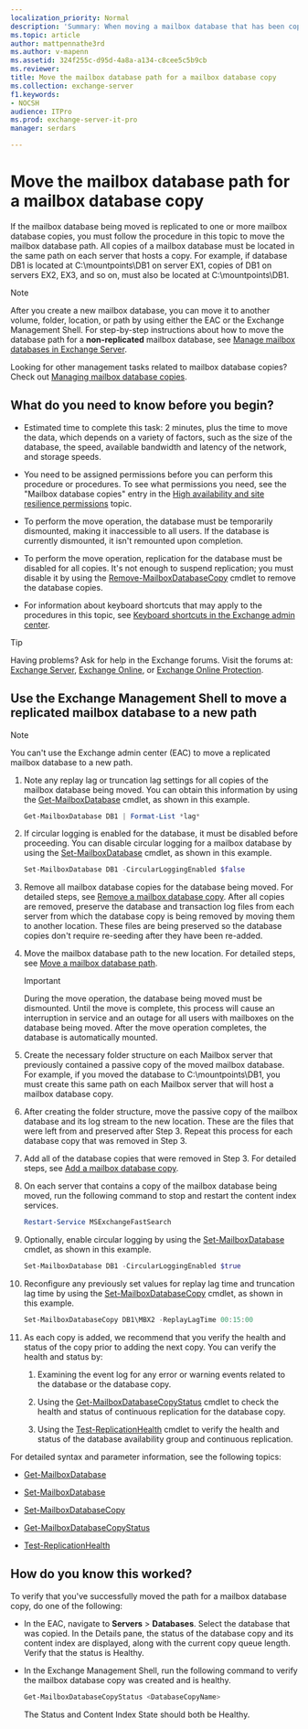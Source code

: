 ```yaml
---
localization_priority: Normal
description: 'Summary: When moving a mailbox database that has been copied to at least one other location, follow the procedures in this topic to move the path for the copy.'
ms.topic: article
author: mattpennathe3rd
ms.author: v-mapenn
ms.assetid: 324f255c-d95d-4a8a-a134-c8cee5c5b9cb
ms.reviewer:
title: Move the mailbox database path for a mailbox database copy
ms.collection: exchange-server
f1.keywords:
- NOCSH
audience: ITPro
ms.prod: exchange-server-it-pro
manager: serdars

---
```


# Move the mailbox database path for a mailbox database copy

If the mailbox database being moved is replicated to one or more mailbox database copies, you must follow the procedure in this topic to move the mailbox database path. All copies of a mailbox database must be located in the same path on each server that hosts a copy. For example, if database DB1 is located at C:\mountpoints\DB1 on server EX1, copies of DB1 on servers EX2, EX3, and so on, must also be located at C:\mountpoints\DB1.

> [!NOTE]
> After you create a new mailbox database, you can move it to another volume, folder, location, or path by using either the EAC or the Exchange Management Shell. For step-by-step instructions about how to move the database path for a **non-replicated** mailbox database, see [Manage mailbox databases in Exchange Server](../../architecture/mailbox-servers/manage-databases.md).

Looking for other management tasks related to mailbox database copies? Check out [Managing mailbox database copies](https://docs.microsoft.com/exchange/high-availability/manage-ha/manage-database-copies).

## What do you need to know before you begin?

- Estimated time to complete this task: 2 minutes, plus the time to move the data, which depends on a variety of factors, such as the size of the database, the speed, available bandwidth and latency of the network, and storage speeds.

- You need to be assigned permissions before you can perform this procedure or procedures. To see what permissions you need, see the "Mailbox database copies" entry in the [High availability and site resilience permissions](../../permissions/feature-permissions/ha-permissions.md) topic.

- To perform the move operation, the database must be temporarily dismounted, making it inaccessible to all users. If the database is currently dismounted, it isn't remounted upon completion.

- To perform the move operation, replication for the database must be disabled for all copies. It's not enough to suspend replication; you must disable it by using the [Remove-MailboxDatabaseCopy](https://docs.microsoft.com/powershell/module/exchange/database-availability-groups/remove-mailboxdatabasecopy) cmdlet to remove the database copies.

- For information about keyboard shortcuts that may apply to the procedures in this topic, see [Keyboard shortcuts in the Exchange admin center](../../about-documentation/exchange-admin-center-keyboard-shortcuts.md).

> [!TIP]
> Having problems? Ask for help in the Exchange forums. Visit the forums at: [Exchange Server](https://go.microsoft.com/fwlink/p/?linkId=60612), [Exchange Online](https://go.microsoft.com/fwlink/p/?linkId=267542), or [Exchange Online Protection](https://go.microsoft.com/fwlink/p/?linkId=285351).

## Use the Exchange Management Shell to move a replicated mailbox database to a new path

> [!NOTE]
> You can't use the Exchange admin center (EAC) to move a replicated mailbox database to a new path.

1. Note any replay lag or truncation lag settings for all copies of the mailbox database being moved. You can obtain this information by using the [Get-MailboxDatabase](https://docs.microsoft.com/powershell/module/exchange/mailbox-databases-and-servers/get-mailboxdatabase) cmdlet, as shown in this example.

   ```powershell
   Get-MailboxDatabase DB1 | Format-List *lag*
   ```

2. If circular logging is enabled for the database, it must be disabled before proceeding. You can disable circular logging for a mailbox database by using the [Set-MailboxDatabase](https://docs.microsoft.com/powershell/module/exchange/mailbox-databases-and-servers/set-mailboxdatabase) cmdlet, as shown in this example.

   ```powershell
   Set-MailboxDatabase DB1 -CircularLoggingEnabled $false
   ```

3. Remove all mailbox database copies for the database being moved. For detailed steps, see [Remove a mailbox database copy](remove-db-copies.md). After all copies are removed, preserve the database and transaction log files from each server from which the database copy is being removed by moving them to another location. These files are being preserved so the database copies don't require re-seeding after they have been re-added.

4. Move the mailbox database path to the new location. For detailed steps, see [Move a mailbox database path](../../architecture/mailbox-servers/manage-databases.md#move-a-mailbox-database-path).

   > [!IMPORTANT]
   > During the move operation, the database being moved must be dismounted. Until the move is complete, this process will cause an interruption in service and an outage for all users with mailboxes on the database being moved. After the move operation completes, the database is automatically mounted.

5. Create the necessary folder structure on each Mailbox server that previously contained a passive copy of the moved mailbox database. For example, if you moved the database to C:\mountpoints\DB1, you must create this same path on each Mailbox server that will host a mailbox database copy.

6. After creating the folder structure, move the passive copy of the mailbox database and its log stream to the new location. These are the files that were left from and preserved after Step 3. Repeat this process for each database copy that was removed in Step 3.

7. Add all of the database copies that were removed in Step 3. For detailed steps, see [Add a mailbox database copy](add-db-copies.md).

8. On each server that contains a copy of the mailbox database being moved, run the following command to stop and restart the content index services.

   ```powershell
   Restart-Service MSExchangeFastSearch
   ```

9. Optionally, enable circular logging by using the [Set-MailboxDatabase](https://docs.microsoft.com/powershell/module/exchange/mailbox-databases-and-servers/set-mailboxdatabase) cmdlet, as shown in this example.

   ```powershell
   Set-MailboxDatabase DB1 -CircularLoggingEnabled $true
   ```

10. Reconfigure any previously set values for replay lag time and truncation lag time by using the [Set-MailboxDatabaseCopy](https://docs.microsoft.com/powershell/module/exchange/database-availability-groups/set-mailboxdatabasecopy) cmdlet, as shown in this example.

    ```powershell
    Set-MailboxDatabaseCopy DB1\MBX2 -ReplayLagTime 00:15:00
    ```

11. As each copy is added, we recommend that you verify the health and status of the copy prior to adding the next copy. You can verify the health and status by:

    1. Examining the event log for any error or warning events related to the database or the database copy.

    2. Using the [Get-MailboxDatabaseCopyStatus](https://docs.microsoft.com/powershell/module/exchange/database-availability-groups/get-mailboxdatabasecopystatus) cmdlet to check the health and status of continuous replication for the database copy.

    3. Using the [Test-ReplicationHealth](https://docs.microsoft.com/powershell/module/exchange/database-availability-groups/test-replicationhealth) cmdlet to verify the health and status of the database availability group and continuous replication.

For detailed syntax and parameter information, see the following topics:

- [Get-MailboxDatabase](https://docs.microsoft.com/powershell/module/exchange/mailbox-databases-and-servers/get-mailboxdatabase)

- [Set-MailboxDatabase](https://docs.microsoft.com/powershell/module/exchange/mailbox-databases-and-servers/set-mailboxdatabase)

- [Set-MailboxDatabaseCopy](https://docs.microsoft.com/powershell/module/exchange/database-availability-groups/set-mailboxdatabasecopy)

- [Get-MailboxDatabaseCopyStatus](https://docs.microsoft.com/powershell/module/exchange/database-availability-groups/get-mailboxdatabasecopystatus)

- [Test-ReplicationHealth](https://docs.microsoft.com/powershell/module/exchange/database-availability-groups/test-replicationhealth)

## How do you know this worked?

To verify that you've successfully moved the path for a mailbox database copy, do one of the following:

- In the EAC, navigate to **Servers** \> **Databases**. Select the database that was copied. In the Details pane, the status of the database copy and its content index are displayed, along with the current copy queue length. Verify that the status is Healthy.

- In the Exchange Management Shell, run the following command to verify the mailbox database copy was created and is healthy.

  ```powershell
  Get-MailboxDatabaseCopyStatus <DatabaseCopyName>
  ```

    The Status and Content Index State should both be Healthy.
